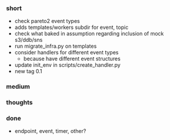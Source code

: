 ### short

- check pareto2 event types
- adds templates/workers subdir for event, topic
- check what baked in assumption regarding inclusion of mock s3/ddb/sns
- run migrate_infra.py on templates
- consider handlers for different event types
  - because have different event structures
- update init_env in scripts/create_handler.py
- new tag 0.1
 
 ### medium

### thoughts

### done

  - endpoint, event, timer, other?
